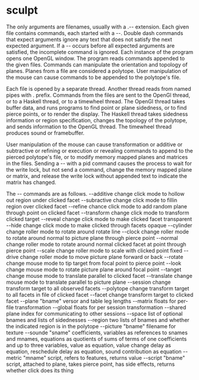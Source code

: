 # sculpt

The only arguments are filenames, usually with a .-- extension. Each given file contains commands, each started with a --. Double dash commands that expect arguments ignore any text that does not satisfy the next expected argument. If a -- occurs before all expected arguments are satisfied, the incomplete command is ignored. Each instance of the program opens one OpenGL window. The program reads commands appended to the given files. Commands can manipulate the orientation and topology of planes. Planes from a file are considered a polytope. User manipulation of the mouse can cause commands to be appended to the polytope's file.

Each file is opened by a separate thread. Another thread reads from named pipes with . prefix. Commands from the files are sent to the OpenGl thread, or to a Haskell thread, or to a timewheel thread. The OpenGl thread takes buffer data, and runs programs to find point or plane sidedness, or to find pierce points, or to render the display. The Haskell thread takes sidedness information or region specification, changes the topology of the polytope, and sends information to the OpenGL thread. The timewheel thread produces sound or framebuffer.

User manipulation of the mouse can cause transformation or additive or subtractive or refining or execution or revealing commands to append to the pierced polytope's file, or to modify memory mapped planes and matrices in the files. Sending a -- with a pid command causes the process to wait for the write lock, but not send a command, change the memory mapped plane or matrix, and release the write lock without appended text to indicate the matrix has changed.

The -- commands are as follows.
--additive change click mode to hollow out region under clicked facet
--subractive change click mode to fillin region over clicked facet
--refine chance click mode to add random plane through point on clicked facet
--transform change click mode to transform clicked target
--reveal change click mode to make clicked facet transparent
--hide change click mode to make clicked through facets opaque
--cylinder change roller mode to rotate around rotate line
--clock change roller mode to rotate around normal to picture plane through pierce point
--normal change roller mode to rotate around normal clicked facet at point through pierce point
--scale change roller mode to scale with clicked point fixed
--drive change roller mode to move picture plane forward or back
--rotate change mouse mode to tip target from focal point to pierce point
--look change mouse mode to rotate picture plane around focal point
--tanget change mouse mode to translate parallel to clicked facet
--translate change mouse mode to translate parallel to picture plane
--session change transform target to all observed facets
--polytope change transform target to all facets in file of clicked facet
--facet change transform target to clicked facet
--plane "bname" versor and table leg lengths
--matrix floats for per-file transformation
--global floats for per session transformation
--shared plane index for communicating to other sessions
--space list of optional bnames and lists of sidednesses
--region two lists of bnames and whether the indicated region is in the polytope
--picture "bname" filename for texture
--sounde "sname" coefficients, variables as references to snames and mnames, equations as quotients of sums of terms of one coefficients and up to three variables, value as equation, value change delay as equation, reschedule delay as equation, sound contribution as equation
--metric "mname" script, refers to features, returns value
--script "bname" script, attached to plane, takes pierce point, has side effects, returns whether click does its thing



